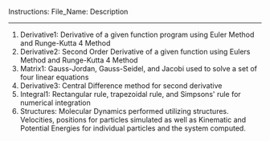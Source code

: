 Instructions:
  File_Name: Description
  
******************************************************************************************************************************************

1. Derivative1:  Derivative of a given function program using Euler Method and Runge-Kutta 4 Method
2. Derivative2:  Second Order Derivative of a given function using Eulers Method and Runge-Kutta 4 Method
3. Matrix1:      Gauss-Jordan, Gauss-Seidel, and Jacobi used to solve a set of four linear equations
4. Derivative3:  Central Difference method for second derivative
5. Integral1:    Rectangular rule, trapezoidal rule, and Simpsons' rule for numerical integration
6. Structures:   Molecular Dynamics performed utilizing structures. Velocities, positions for particles simulated as well as Kinematic and                  Potential Energies for individual particles and the system computed.
